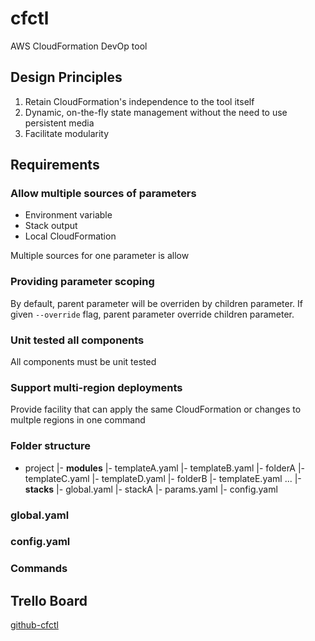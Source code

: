 # cfctl
AWS CloudFormation DevOp tool

## Design Principles
1. Retain CloudFormation's independence to the tool itself
2. Dynamic, on-the-fly state management without the need to use persistent media
3. Facilitate modularity

## Requirements

### Allow multiple sources of parameters
- Environment variable
- Stack output
- Local CloudFormation

Multiple sources for one parameter is allow

### Providing parameter scoping
By default, parent parameter will be overriden by children parameter.
If given `--override` flag, parent parameter override children parameter.

### Unit tested all components
All components must be unit tested

### Support multi-region deployments
Provide facility that can apply the same CloudFormation or changes to multple regions in one command

### Folder structure
  
  - project
    |- **modules**
       |- templateA.yaml
       |- templateB.yaml
       |- folderA
       |- templateC.yaml
       |- templateD.yaml
       |- folderB
          |- templateE.yaml
          ...
    |- **stacks**
       |- global.yaml
       |- stackA
          |- params.yaml
          |- config.yaml

### global.yaml

### config.yaml

### Commands
  
Trello Board
---
[github-cfctl](https://trello.com/b/3etT9edo/github-cfctl)
